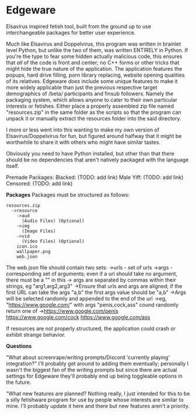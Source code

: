 # Edgeware
Elsavirus inspired fetish tool, built from the ground up to use interchangeable packages for better user experience.

Much like Elsavirus and Doppelvirus, this program was written in brainlet level Python, but unlike the two of them, was written ENTIRELY in Python. If you're the type to fear some hidden actually malicious code, this ensures that *all* of the code is front and center; no C++ forms or other tricks that might hide the true nature of the application.
The application features the popups, hard drive filling, porn library replacing, website opening qualities of its relatives.
Edgeware *does* include some unique features to make it more widely applicable than just the previous respective target demographics of /beta/ participants and finsub followers. Namely the packaging system, which allows anyone to cater to their own particular interests or fetishes. Either place a properly assembled zip file named "resources.zip" in the same folder as the scripts so that the program can unpack it or manually extract the resources folder into the said directory.

I more or less went into this wanting to make my own version of Elsavirus/Doppelvirus for fun, but figured around halfway that it might be worthwhile to share it with others who might have similar tastes.

Obviously you need to have Python installed, but other than that there should be no dependencies that aren't natively packaged with the language itself.

Premade Packages:
  Blacked:
    (TODO: add link)
  Male Yiff:
    (TODO: add link)
  Censored:
    (TODO: add link)

**Packages**
  Packages must be structured as follows:
  
    resources.zip
      ->resource
        ->aud
          (Audio Files) (Optional)
        ->img
          (Image Files)
        ->vid
          (Video Files) (Optional)
        icon.ico
        wallpaper.png
        web.json
   
The web.json file should contain two sets:
  ->urls - set of urls
  ->args - corresponding set of arguments; even if a url should take no argument, there must be a "" in this
    -> args are separated by commas within their strings, eg "arg1,arg2,arg3"
      ->Ensure that urls and args are aligned; if the first URL can take the args "a,b" the first args value should be "a,b"
          ->Args will be selected randomly and appended to the end of the url
            ->eg, "https://www.google.com/" with args "penis,cock,ass" cound randomly return one of 
              ->https://www.google.com/penis  https://www.google.com/cock  https://www.google.com/ass

If resources are not properly structured, the application could crash or exhibit strange behavior.


**Questions**

  "What about screenrape/writing prompts/Discord 'currently playing' integration?"
    I'll probably get around to adding them eventually; personally I wasn't the biggest fan of the writing prompts but since there are actual settings for Edgeware they'll probably end up being toggleable options in the future.

  "What new features are planned?
    Nothing really, I just intended for this to be a silly fetishware program for use by people whose interests are similar to mine. I'll probably update it here and there but new features aren't a priority.
